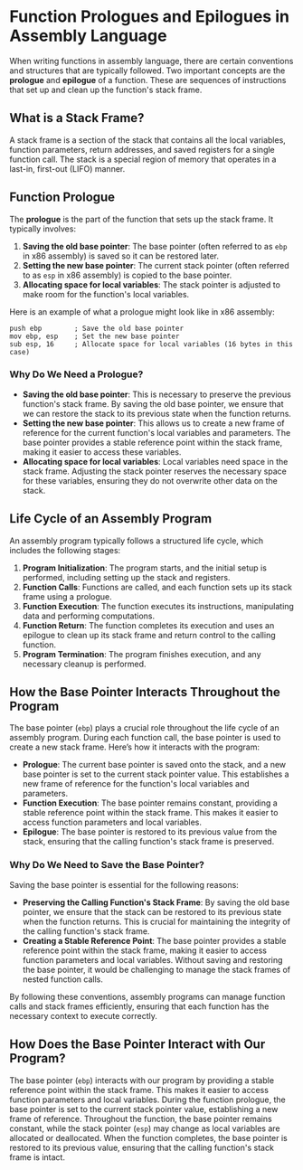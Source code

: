# Function Prologues and Epilogues in Assembly Language

When writing functions in assembly language, there are certain conventions and structures that are typically followed. Two important concepts are the **prologue** and **epilogue** of a function. These are sequences of instructions that set up and clean up the function's stack frame.

## What is a Stack Frame?

A stack frame is a section of the stack that contains all the local variables, function parameters, return addresses, and saved registers for a single function call. The stack is a special region of memory that operates in a last-in, first-out (LIFO) manner.

## Function Prologue

The **prologue** is the part of the function that sets up the stack frame. It typically involves:
1. **Saving the old base pointer**: The base pointer (often referred to as `ebp` in x86 assembly) is saved so it can be restored later.
2. **Setting the new base pointer**: The current stack pointer (often referred to as `esp` in x86 assembly) is copied to the base pointer.
3. **Allocating space for local variables**: The stack pointer is adjusted to make room for the function's local variables.

Here is an example of what a prologue might look like in x86 assembly:

```assembly
push ebp        ; Save the old base pointer
mov ebp, esp    ; Set the new base pointer
sub esp, 16     ; Allocate space for local variables (16 bytes in this case)
```

### Why Do We Need a Prologue?

- **Saving the old base pointer**: This is necessary to preserve the previous function's stack frame. By saving the old base pointer, we ensure that we can restore the stack to its previous state when the function returns.
- **Setting the new base pointer**: This allows us to create a new frame of reference for the current function's local variables and parameters. The base pointer provides a stable reference point within the stack frame, making it easier to access these variables.
- **Allocating space for local variables**: Local variables need space in the stack frame. Adjusting the stack pointer reserves the necessary space for these variables, ensuring they do not overwrite other data on the stack.

## Life Cycle of an Assembly Program

An assembly program typically follows a structured life cycle, which includes the following stages:

1. **Program Initialization**: The program starts, and the initial setup is performed, including setting up the stack and registers.
2. **Function Calls**: Functions are called, and each function sets up its stack frame using a prologue.
3. **Function Execution**: The function executes its instructions, manipulating data and performing computations.
4. **Function Return**: The function completes its execution and uses an epilogue to clean up its stack frame and return control to the calling function.
5. **Program Termination**: The program finishes execution, and any necessary cleanup is performed.

## How the Base Pointer Interacts Throughout the Program

The base pointer (`ebp`) plays a crucial role throughout the life cycle of an assembly program. During each function call, the base pointer is used to create a new stack frame. Here’s how it interacts with the program:

- **Prologue**: The current base pointer is saved onto the stack, and a new base pointer is set to the current stack pointer value. This establishes a new frame of reference for the function's local variables and parameters.
- **Function Execution**: The base pointer remains constant, providing a stable reference point within the stack frame. This makes it easier to access function parameters and local variables.
- **Epilogue**: The base pointer is restored to its previous value from the stack, ensuring that the calling function's stack frame is preserved.

### Why Do We Need to Save the Base Pointer?

Saving the base pointer is essential for the following reasons:

- **Preserving the Calling Function's Stack Frame**: By saving the old base pointer, we ensure that the stack can be restored to its previous state when the function returns. This is crucial for maintaining the integrity of the calling function's stack frame.
- **Creating a Stable Reference Point**: The base pointer provides a stable reference point within the stack frame, making it easier to access function parameters and local variables. Without saving and restoring the base pointer, it would be challenging to manage the stack frames of nested function calls.

By following these conventions, assembly programs can manage function calls and stack frames efficiently, ensuring that each function has the necessary context to execute correctly.

## How Does the Base Pointer Interact with Our Program?

The base pointer (`ebp`) interacts with our program by providing a stable reference point within the stack frame. This makes it easier to access function parameters and local variables. During the function prologue, the base pointer is set to the current stack pointer value, establishing a new frame of reference. Throughout the function, the base pointer remains constant, while the stack pointer (`esp`) may change as local variables are allocated or deallocated. When the function completes, the base pointer is restored to its previous value, ensuring that the calling function's stack frame is intact.